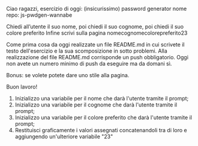 Ciao ragazzi,
esercizio di oggi: (insicurissimo) password generator
nome repo: js-pwdgen-wannabe

Chiedi all’utente il suo nome,
poi chiedi il suo cognome,
poi chiedi il suo colore preferito
Infine scrivi sulla pagina nomecognomecolorepreferito23

Come prima cosa da oggi realizzate un file README.md in cui scrivete il testo dell'esercizio e la sua scomposizione in sotto problemi. Alla realizzazione del file README.md corrisponde un push obbligatorio.
Oggi non avete un numero minimo di push da eseguire ma da domani sì.

Bonus: se volete potete dare uno stile alla pagina.

Buon lavoro!

<!-- SUDDIVISIONE DEL PROBLEMA -->

1. Inizializzo una variabile per il nome che darà l'utente tramite il prompt;
2. Inizializzo una variabile per il cognome che darà l'utente tramite il prompt;
3. Inizializzo una variabile per il colore preferito che darà l'utente tramite il prompt;
4. Restituisci graficamente i valori assegnati concatenandoli tra di loro e aggiungendo un'ulteriore variabile "23" 